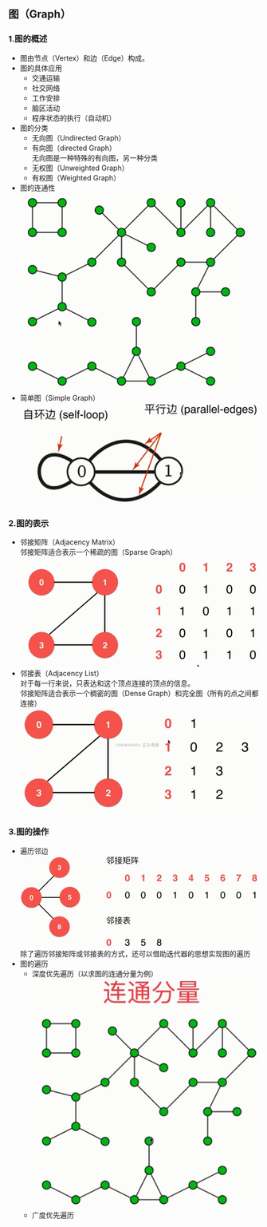 ## 图（Graph）

### 1.图的概述
- 图由节点（Vertex）和边（Edge）构成。
- 图的具体应用
    - 交通运输
    - 社交网络
    - 工作安排
    - 脑区活动
    - 程序状态的执行（自动机）
- 图的分类
    - 无向图（Undirected Graph）
    - 有向图（directed Graph）  
  无向图是一种特殊的有向图，另一种分类
    - 无权图（Unweighted Graph）
    - 有权图（Weighted Graph）
- 图的连通性  
![](https://raw.githubusercontent.com/Daffupman/markdown-img/master/20190718192901.png)
- 简单图（Simple Graph）  
![](https://raw.githubusercontent.com/Daffupman/markdown-img/master/20190718193005.png)

### 2.图的表示
- 邻接矩阵（Adjacency Matrix）  
邻接矩阵适合表示一个稀疏的图（Sparse Graph）
![](https://raw.githubusercontent.com/Daffupman/markdown-img/master/20190718193727.png)
- 邻接表（Adjacency List）  
对于每一行来说，只表达和这个顶点连接的顶点的信息。  
邻接矩阵适合表示一个稠密的图（Dense Graph）和完全图（所有的点之间都连接）
![](https://raw.githubusercontent.com/Daffupman/markdown-img/master/20190718194021.png)

### 3.图的操作
- 遍历邻边  
![](https://raw.githubusercontent.com/Daffupman/markdown-img/master/20190718202718.png)
除了遍历邻接矩阵或邻接表的方式，还可以借助迭代器的思想实现图的遍历
- 图的遍历
    - 深度优先遍历（以求图的连通分量为例）
    ![](https://raw.githubusercontent.com/Daffupman/markdown-img/master/20190720204244.png)
    - 广度优先遍历
